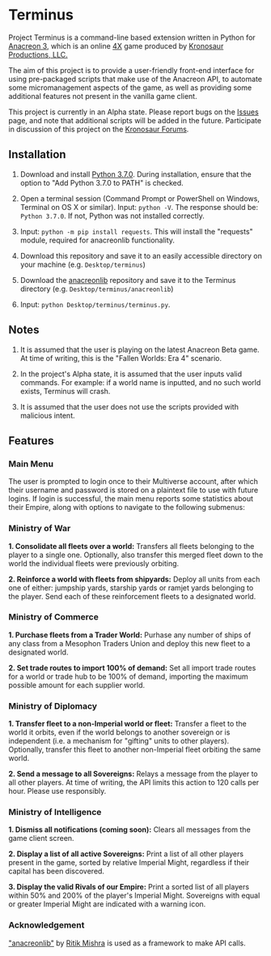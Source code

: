 # Terminus #

Project Terminus is a command-line based extension written in Python for [Anacreon 3](https://anacreon.kronosaur.com), which is an online [4X](https://en.wikipedia.org/wiki/4X) game produced by [Kronosaur Productions, LLC.](http://kronosaur.com/)

The aim of this project is to provide a user-friendly front-end interface for using pre-packaged scripts that make use of the Anacreon API, to automate some micromanagement aspects of the game, as well as providing some additional features not present in the vanilla game client.

This project is currently in an Alpha state. Please report bugs on the [Issues](https://github.com/RexImperator/terminus/issues) page, and note that additional scripts will be added in the future. Participate in discussion of this project on the [Kronosaur Forums](https://forums.kronosaur.com/viewforum.php?f=48).

## Installation ##

1. Download and install [Python 3.7.0](https://www.python.org/downloads/). During installation, ensure that the option to "Add Python 3.7.0 to PATH" is checked.

2. Open a terminal session (Command Prompt or PowerShell on Windows, Terminal on OS X or similar). Input: ```python -V```. The response should be: ```Python 3.7.0```. If not, Python was not installed correctly.

3. Input: ```python -m pip install requests```. This will install the "requests" module, required for anacreonlib functionality.

4. Download this repository and save it to an easily accessible directory on your machine (e.g. ```Desktop/terminus```)

5. Download the [anacreonlib](https://github.com/ritikmishra/anacreonlib) repository and save it to the Terminus directory (e.g. ```Desktop/terminus/anacreonlib```)

6. Input: ```python Desktop/terminus/terminus.py```.

## Notes ##

1. It is assumed that the user is playing on the latest Anacreon Beta game. At time of writing, this is the "Fallen Worlds: Era 4" scenario.

2. In the project's Alpha state, it is assumed that the user inputs valid commands. For example: if a world name is inputted, and no such world exists, Terminus will crash.

3. It is assumed that the user does not use the scripts provided with malicious intent.

## Features ##

### Main Menu ###

The user is prompted to login once to their Multiverse account, after which their username and password is stored on a plaintext file to use with future logins. If login is successful, the main menu reports some statistics about their Empire, along with options to navigate to the following submenus:

### Ministry of War ###

**1. Consolidate all fleets over a world:** Transfers all fleets belonging to the player to a single one. Optionally, also transfer this merged fleet down to the world the individual fleets were previously orbiting.

**2. Reinforce a world with fleets from shipyards:** Deploy all units from each one of either: jumpship yards, starship yards or ramjet yards belonging to the player. Send each of these reinforcement fleets to a designated world.

### Ministry of Commerce ###

**1. Purchase fleets from a Trader World:** Purhase any number of ships of any class from a Mesophon Traders Union and deploy this new fleet to a designated world.

**2. Set trade routes to import 100% of demand:** Set all import trade routes for a world or trade hub to be 100% of demand, importing the maximum possible amount for each supplier world.

### Ministry of Diplomacy ###

**1. Transfer fleet to a non-Imperial world or fleet:** Transfer a fleet to the world it orbits, even if the world belongs to another sovereign or is independent (i.e. a mechanism for "gifting" units to other players). Optionally, transfer this fleet to another non-Imperial fleet orbiting the same world.

**2. Send a message to all Sovereigns:** Relays a message from the player to all other players. At time of writing, the API limits this action to 120 calls per hour. Please use responsibly.

### Ministry of Intelligence ###

**1. Dismiss all notifications (coming soon):** Clears all messages from the game client screen.

**2. Display a list of all active Sovereigns:** Print a list of all other players present in the game, sorted by relative Imperial Might, regardless if their capital has been discovered.
    
**3. Display the valid Rivals of our Empire:** Print a sorted list of all players within 50% and 200% of the player's Imperial Might. Sovereigns with equal or greater Imperial Might are indicated with a warning icon.

### Acknowledgement ###

["anacreonlib"](https://github.com/ritikmishra/anacreonlib) by [Ritik Mishra](https://github.com/ritikmishra) is used as a framework to make API calls.
